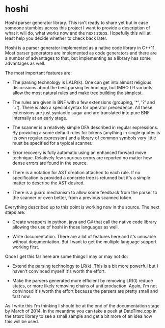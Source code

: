 hoshi
=====

Hoshi parser generator library. This isn't ready to share yet but in
case someone stumbles across this project I want to provide a
description of what it will do, what works now and the next steps.
Hopefully this will at least help you decide whether to check back
later.

Hoshi is a parser generator implemented as a native code library in
C++11. Most parser generators are implemented as code generators and
there are a number of advantages to that, but implementing as a
library has some advantages as well. 

The most important features are:

 - The parsing technology is LALR(k). One can get into almost
   religious discussions about the best parsing technology, but IMHO
   LR variants allow the most natural rules and make tree building the
   simplest.

 - The rules are given in BNF with a few extensions (grouping, '*',
   '?' and '+'). There is also a special syntax for operator
   precedence. All these extensions are just syntactic sugar and are
   translated into pure BNF internally at an early stage.

 - The scanner is a relatively simple DFA described in regular
   expressions. By providing a some default rules for tokens
   (anything in single quotes is its own regular expression) and a
   library of common symbols very little must be specified for a
   typical scanner.

 - Error recovery is fully automatic using an enhanced forward move
   technique. Relatively few spurious errors are reported no matter
   how dense errors are found in the source.

 - There is a notation for AST creation attached to each rule. If no
   specification is provided a concrete tree is returned but it's a
   simple matter to describe the AST desired.

 - There is a guard mechanism to allow some feedback from the parser
   to the scanner or even better, from a previous scanned token.

Everything described up to this point is working now in the source.
The next steps are:

 - Create wrappers in python, java and C# that call the native code
   library allowing the use of hoshi in those languages as well.

 - Write documentation. There are a lot of features here and it's
   unusable without documentation. But I want to get the multiple
   language support working first.

Once I get this far here are some things I may or may not do:

 - Extend the parsing technology to LR(k). This is a bit more
   powerful but I haven't convinced myself it's worth the effort. 

 - Make the parsers generated more efficient by removing LR(0) reduce
   states, or more likely removing chains of unit production. Again,
   I'm not convinced it's worth the effort because the parsers are
   pretty small and fast now.

As I write this I'm thinking I should be at the end of the
documentation stage by March of 2014. In the meantime you can take a
peek at DateTime.cpp in the tstsrc library to see a small sample and
get a bit more of an idea how this will be used.

